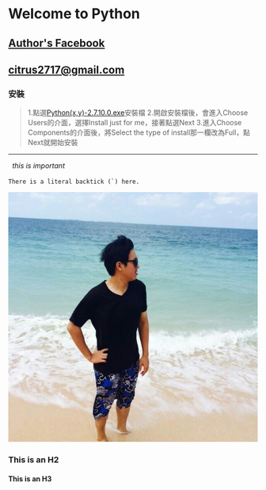 # Welcome to Python 

## [Author's Facebook](https://www.facebook.com/chen.han.3597 "title")
## <citrus2717@gmail.com>

### 安裝

> 1.點選[Python(x,y)-2.7.10.0.exe](http://ftp.ntua.gr/pub/devel/pythonxy/Python(x,y)-2.7.10.0.exe)安裝檔
> 2.開啟安裝檔後，會進入Choose Users的介面，選擇Install just for me，接著點選Next
> 3.進入Choose Components的介面後，將Select the type of install那一欄改為Full，點Next就開始安裝
---
   *this is important*
  
  ``There is a literal backtick (`) here.``
  
  ![Author](author.jpg)
  

### This is an H2

#### This is an H3

